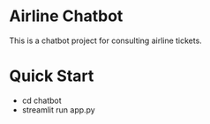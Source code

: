 # Airline Chatbot
This is a chatbot project for consulting airline tickets.
# Quick Start
- cd chatbot
- streamlit run app.py
